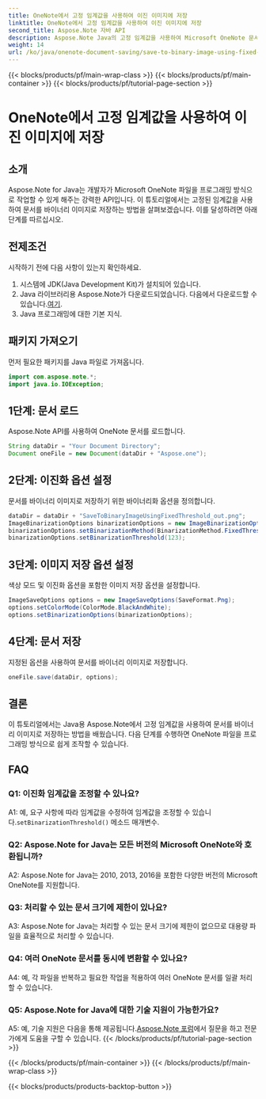 ```yaml
---
title: OneNote에서 고정 임계값을 사용하여 이진 이미지에 저장
linktitle: OneNote에서 고정 임계값을 사용하여 이진 이미지에 저장
second_title: Aspose.Note 자바 API
description: Aspose.Note Java의 고정 임계값을 사용하여 Microsoft OneNote 문서를 바이너리 이미지로 쉽게 저장할 수 있습니다. OneNote 파일 조작 기능을 향상하세요.
weight: 14
url: /ko/java/onenote-document-saving/save-to-binary-image-using-fixed-threshold/
---
```


{{< blocks/products/pf/main-wrap-class >}}
{{< blocks/products/pf/main-container >}}
{{< blocks/products/pf/tutorial-page-section >}}

# OneNote에서 고정 임계값을 사용하여 이진 이미지에 저장

## 소개

Aspose.Note for Java는 개발자가 Microsoft OneNote 파일을 프로그래밍 방식으로 작업할 수 있게 해주는 강력한 API입니다. 이 튜토리얼에서는 고정된 임계값을 사용하여 문서를 바이너리 이미지로 저장하는 방법을 살펴보겠습니다. 이를 달성하려면 아래 단계를 따르십시오.

## 전제조건

시작하기 전에 다음 사항이 있는지 확인하세요.

1. 시스템에 JDK(Java Development Kit)가 설치되어 있습니다.
2.  Java 라이브러리용 Aspose.Note가 다운로드되었습니다. 다음에서 다운로드할 수 있습니다.[여기](https://releases.aspose.com/note/java/).
3. Java 프로그래밍에 대한 기본 지식.

## 패키지 가져오기

먼저 필요한 패키지를 Java 파일로 가져옵니다.

```java
import com.aspose.note.*;
import java.io.IOException;
```

## 1단계: 문서 로드

Aspose.Note API를 사용하여 OneNote 문서를 로드합니다.

```java
String dataDir = "Your Document Directory";
Document oneFile = new Document(dataDir + "Aspose.one");
```

## 2단계: 이진화 옵션 설정

문서를 바이너리 이미지로 저장하기 위한 바이너리화 옵션을 정의합니다.

```java
dataDir = dataDir + "SaveToBinaryImageUsingFixedThreshold_out.png";
ImageBinarizationOptions binarizationOptions = new ImageBinarizationOptions();
binarizationOptions.setBinarizationMethod(BinarizationMethod.FixedThreshold);
binarizationOptions.setBinarizationThreshold(123);
```

## 3단계: 이미지 저장 옵션 설정

색상 모드 및 이진화 옵션을 포함한 이미지 저장 옵션을 설정합니다.

```java
ImageSaveOptions options = new ImageSaveOptions(SaveFormat.Png);
options.setColorMode(ColorMode.BlackAndWhite);
options.setBinarizationOptions(binarizationOptions);
```

## 4단계: 문서 저장

지정된 옵션을 사용하여 문서를 바이너리 이미지로 저장합니다.

```java
oneFile.save(dataDir, options);
```

## 결론

이 튜토리얼에서는 Java용 Aspose.Note에서 고정 임계값을 사용하여 문서를 바이너리 이미지로 저장하는 방법을 배웠습니다. 다음 단계를 수행하면 OneNote 파일을 프로그래밍 방식으로 쉽게 조작할 수 있습니다.

## FAQ

### Q1: 이진화 임계값을 조정할 수 있나요?

 A1: 예, 요구 사항에 따라 임계값을 수정하여 임계값을 조정할 수 있습니다.`setBinarizationThreshold()` 메소드 매개변수.

### Q2: Aspose.Note for Java는 모든 버전의 Microsoft OneNote와 호환됩니까?

A2: Aspose.Note for Java는 2010, 2013, 2016을 포함한 다양한 버전의 Microsoft OneNote를 지원합니다.

### Q3: 처리할 수 있는 문서 크기에 제한이 있나요?

A3: Aspose.Note for Java는 처리할 수 있는 문서 크기에 제한이 없으므로 대용량 파일을 효율적으로 처리할 수 있습니다.

### Q4: 여러 OneNote 문서를 동시에 변환할 수 있나요?

A4: 예, 각 파일을 반복하고 필요한 작업을 적용하여 여러 OneNote 문서를 일괄 처리할 수 있습니다.

### Q5: Aspose.Note for Java에 대한 기술 지원이 가능한가요?

 A5: 예, 기술 지원은 다음을 통해 제공됩니다.[Aspose.Note 포럼](https://forum.aspose.com/c/note/28)에서 질문을 하고 전문가에게 도움을 구할 수 있습니다.
{{< /blocks/products/pf/tutorial-page-section >}}

{{< /blocks/products/pf/main-container >}}
{{< /blocks/products/pf/main-wrap-class >}}

{{< blocks/products/products-backtop-button >}}

